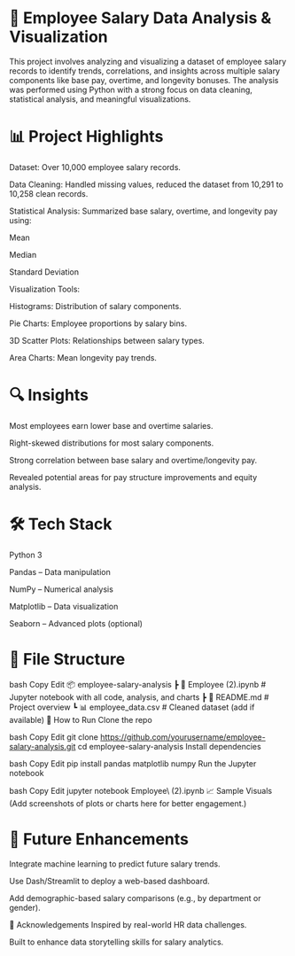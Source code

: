 # 🧾 Employee Salary Data Analysis & Visualization
This project involves analyzing and visualizing a dataset of employee salary records to identify trends, correlations, and insights across multiple salary components like base pay, overtime, and longevity bonuses. The analysis was performed using Python with a strong focus on data cleaning, statistical analysis, and meaningful visualizations.

# 📊 Project Highlights
Dataset: Over 10,000 employee salary records.

Data Cleaning: Handled missing values, reduced the dataset from 10,291 to 10,258 clean records.

Statistical Analysis: Summarized base salary, overtime, and longevity pay using:

Mean

Median

Standard Deviation

Visualization Tools:

Histograms: Distribution of salary components.

Pie Charts: Employee proportions by salary bins.

3D Scatter Plots: Relationships between salary types.

Area Charts: Mean longevity pay trends.

# 🔍 Insights
Most employees earn lower base and overtime salaries.

Right-skewed distributions for most salary components.

Strong correlation between base salary and overtime/longevity pay.

Revealed potential areas for pay structure improvements and equity analysis.

# 🛠️ Tech Stack
Python 3

Pandas – Data manipulation

NumPy – Numerical analysis

Matplotlib – Data visualization

Seaborn – Advanced plots (optional)

# 📁 File Structure
bash
Copy
Edit
📦 employee-salary-analysis
 ┣ 📜 Employee (2).ipynb       # Jupyter notebook with all code, analysis, and charts
 ┣ 📄 README.md                # Project overview
 ┗ 📊 employee_data.csv        # Cleaned dataset (add if available)
🚀 How to Run
Clone the repo

bash
Copy
Edit
git clone https://github.com/yourusername/employee-salary-analysis.git
cd employee-salary-analysis
Install dependencies

bash
Copy
Edit
pip install pandas matplotlib numpy
Run the Jupyter notebook

bash
Copy
Edit
jupyter notebook Employee\ (2).ipynb
📈 Sample Visuals
(Add screenshots of plots or charts here for better engagement.)

# 🧠 Future Enhancements
Integrate machine learning to predict future salary trends.

Use Dash/Streamlit to deploy a web-based dashboard.

Add demographic-based salary comparisons (e.g., by department or gender).

🙌 Acknowledgements
Inspired by real-world HR data challenges.

Built to enhance data storytelling skills for salary analytics.
